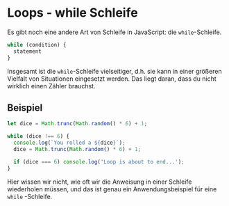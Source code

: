 # Loops - while Schleife

<show-structure depth="2" />

Es gibt noch eine andere Art von Schleife in JavaScript: die `while`-Schleife.

````Javascript
while (condition) {
  statement
}
````

Insgesamt ist die `while`-Schleife vielseitiger, d.h. sie kann in einer größeren Vielfalt von Situationen eingesetzt werden. Das liegt daran, dass du
nicht wirklich einen Zähler brauchst.

## Beispiel

````Javascript
let dice = Math.trunc(Math.random() * 6) + 1;

while (dice !== 6) {
  console.log(`You rolled a ${dice}`);
  dice = Math.trunc(Math.random() * 6) + 1;

  if (dice === 6) console.log('Loop is about to end...');
}
````

Hier wissen wir nicht, wie oft wir die Anweisung in einer Schleife wiederholen müssen, und das ist genau ein Anwendungsbeispiel für eine `while`
-Schleife.